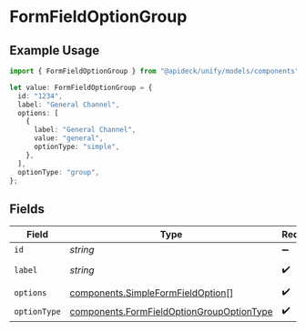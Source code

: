 # FormFieldOptionGroup

## Example Usage

```typescript
import { FormFieldOptionGroup } from "@apideck/unify/models/components";

let value: FormFieldOptionGroup = {
  id: "1234",
  label: "General Channel",
  options: [
    {
      label: "General Channel",
      value: "general",
      optionType: "simple",
    },
  ],
  optionType: "group",
};
```

## Fields

| Field                                                                                                  | Type                                                                                                   | Required                                                                                               | Description                                                                                            | Example                                                                                                |
| ------------------------------------------------------------------------------------------------------ | ------------------------------------------------------------------------------------------------------ | ------------------------------------------------------------------------------------------------------ | ------------------------------------------------------------------------------------------------------ | ------------------------------------------------------------------------------------------------------ |
| `id`                                                                                                   | *string*                                                                                               | :heavy_minus_sign:                                                                                     | N/A                                                                                                    | 1234                                                                                                   |
| `label`                                                                                                | *string*                                                                                               | :heavy_check_mark:                                                                                     | N/A                                                                                                    | General Channel                                                                                        |
| `options`                                                                                              | [components.SimpleFormFieldOption](../../models/components/simpleformfieldoption.md)[]                 | :heavy_check_mark:                                                                                     | N/A                                                                                                    |                                                                                                        |
| `optionType`                                                                                           | [components.FormFieldOptionGroupOptionType](../../models/components/formfieldoptiongroupoptiontype.md) | :heavy_check_mark:                                                                                     | N/A                                                                                                    |                                                                                                        |